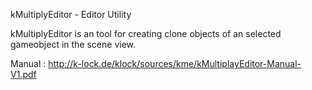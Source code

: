 kMultiplyEditor - Editor Utility 

kMultiplyEditor is an tool for creating clone objects of an selected gameobject in the scene view.

Manual			 : http://k-lock.de/klock/sources/kme/kMultiplayEditor-Manual-V1.pdf

